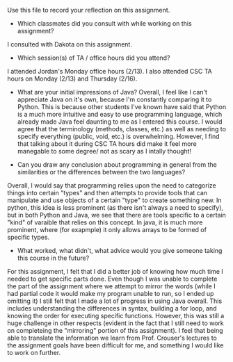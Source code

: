 Use this file to record your reflection on this assignment.

- Which classmates did you consult with while working on this assignment?

I consulted with Dakota on this assignment. 

- Which session(s) of TA / office hours did you attend?

I attended Jordan's Monday office hours (2/13). I also attended CSC TA hours on Monday (2/13) and Thursday (2/16). 

- What are your initial impressions of Java? 
Overall, I feel like I can't appreciate Java on it's own, because I'm constantly comparing it to Python. This is because other students I've known have said that Python is a much more intuitive and easy to use programming language, which already made Java feel daunting to me as I entered this course. I would agree that the terminology (methods, classes, etc.) as well as needing to specify everything (public, void, etc.) is overwhelming. However, I find that talking about it during CSC TA hours did make it feel more manegable to some degree/ not as scary as I intally thought!

- Can you draw any conclusion about programming in general from the similarities or the differences between the two languages? 

Overall, I would say that programming relies upon the need to categorize things into certain "types" and then attempts to provide tools that can manipulate and use objects of a certain "type" to create something new. In python, this idea is less prominent (as there isn't always a need to specify), but in both Python and Java, we see that there are tools specific to a certain "kind" of varaible that relies on this concept. In java, it is much more prominent, where (for exapmple) it only allows arrays to be formed of specific types. 

- What worked, what didn't, what advice would you give someone taking this course in the future?

For this assignment, I felt that I did a better job of knowing how much time I needed to get specific parts done. Even though I was unable to complete the part of the assignment where we attempt to mirror the words (while I had partial code it would make my program unable to run, so I ended up omitting it) I still felt that I made a lot of progress in using Java overall. This includes understanding the differences in syntax, building a for loop, and knowing the order for executing specific functions. However, this was still a huge challenge in other respects (evident in the fact that I still need to work on completeing the "mirroring" portion of this assignment). I feel that being able to translate the information we learn from Prof. Crouser's lectures to the assignment goals have been difficult for me, and something I would like to work on further.

